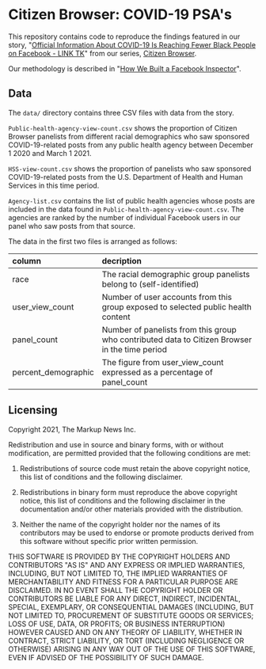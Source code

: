 # Citizen Browser: COVID-19 PSA's

This repository contains code to reproduce the findings featured in our story, "[Official Information About COVID-19 Is Reaching Fewer Black People on Facebook - LINK TK](https://themarkup.org/citizen-browser/)" from our series, [Citizen Browser](https://themarkup.org/citizen-browser/).

Our methodology is described in "[How We Built a Facebook Inspector](https://themarkup.org/citizen-browser/2021/01/05/how-we-built-a-facebook-inspector)".

## Data
The `data/` directory contains three CSV files with data from the story.

`Public-health-agency-view-count.csv` shows the proportion of Citizen Browser panelists from different racial demographics who saw sponsored COVID-19-related posts from any public health agency between December 1 2020 and March 1 2021. 

`HSS-view-count.csv` shows the proportion of panelists who saw sponsored COVID-19-related posts from the U.S. Department of Health and Human Services in this time period.

`Agency-list.csv` contains the list of public health agencies whose posts are included in the data found in `Public-health-agency-view-count.csv`. The agencies are ranked by the number of individual Facebook users in our panel who saw posts from that source.

 The data in the first two files is arranged as follows:

| column              | decription                                                                                     |
|:--------------------|:-----------------------------------------------------------------------------------------------|
| race                | The racial demographic group panelists belong to (self-identified)                             |
| user_view_count     | Number of user accounts from this group exposed to selected public health content              |
| panel_count         | Number of panelists from this group who contributed data to Citizen Browser in the time period |
| percent_demographic | The figure from user_view_count expressed as a percentage of panel_count                       |

## Licensing
Copyright 2021, The Markup News Inc.

Redistribution and use in source and binary forms, with or without modification, are permitted provided that the following conditions are met:

1. Redistributions of source code must retain the above copyright notice, this list of conditions and the following disclaimer.

2. Redistributions in binary form must reproduce the above copyright notice, this list of conditions and the following disclaimer in the documentation and/or other materials provided with the distribution.

3. Neither the name of the copyright holder nor the names of its contributors may be used to endorse or promote products derived from this software without specific prior written permission.

THIS SOFTWARE IS PROVIDED BY THE COPYRIGHT HOLDERS AND CONTRIBUTORS "AS IS" AND ANY EXPRESS OR IMPLIED WARRANTIES, INCLUDING, BUT NOT LIMITED TO, THE IMPLIED WARRANTIES OF MERCHANTABILITY AND FITNESS FOR A PARTICULAR PURPOSE ARE DISCLAIMED. IN NO EVENT SHALL THE COPYRIGHT HOLDER OR CONTRIBUTORS BE LIABLE FOR ANY DIRECT, INDIRECT, INCIDENTAL, SPECIAL, EXEMPLARY, OR CONSEQUENTIAL DAMAGES (INCLUDING, BUT NOT LIMITED TO, PROCUREMENT OF SUBSTITUTE GOODS OR SERVICES; LOSS OF USE, DATA, OR PROFITS; OR BUSINESS INTERRUPTION) HOWEVER CAUSED AND ON ANY THEORY OF LIABILITY, WHETHER IN CONTRACT, STRICT LIABILITY, OR TORT (INCLUDING NEGLIGENCE OR OTHERWISE) ARISING IN ANY WAY OUT OF THE USE OF THIS SOFTWARE, EVEN IF ADVISED OF THE POSSIBILITY OF SUCH DAMAGE.
